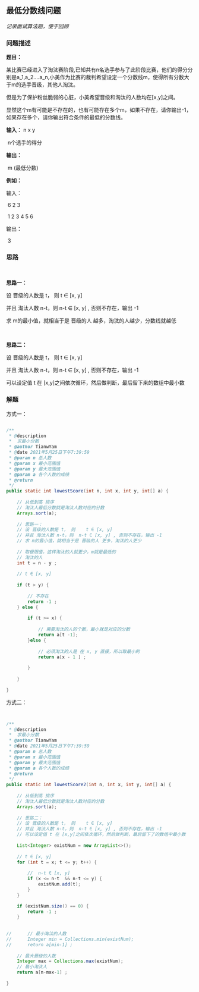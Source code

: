 

## 最低分数线问题





*记录面试算法题，便于回顾*







### 问题描述



**题目：**

​	某比赛已经进入了淘汰赛阶段,已知共有n名选手参与了此阶段比赛，他们的得分分别是a_1,a_2….a_n,小美作为比赛的裁判希望设定一个分数线m，使得所有分数大于m的选手晋级，其他人淘汰。

​	但是为了保护粉丝脆弱的心脏，小美希望晋级和淘汰的人数均在[x,y]之间。

​	显然这个m有可能是不存在的，也有可能存在多个m，如果不存在，请你输出-1，如果存在多个，请你输出符合条件的最低的分数线。



**输入：**
	n x y 

​	n个选手的得分

**输出：**

​	m (最低分数)



**例如：**

输入： 

​	6 2 3

​	1 2 3 4 5 6

输出：

​	3





### 思路



<br>



**思路一：**

设 晋级的人数是 t， 则    t ∈ [x, y]

并且 淘汰人数 n-t，则  n-t ∈ [x, y] , 否则不存在，输出 -1

求 m的最小值，就相当于是 晋级的人 越多，淘汰的人越少，分数线就越低



<br>



**思路二：**

设 晋级的人数是 t， 则    t ∈ [x, y]

并且 淘汰人数 n-t，则  n-t ∈ [x, y] , 否则不存在，输出 -1

可以设定值 t 在 [x,y]之间依次循环，然后做判断，最后留下来的数组中最小数







### 解题



方式一：

~~~java

/**
 * @description
 *	求最小分数
 * @author TianwYam
 * @date 2021年5月25日下午7:39:59
 * @param n 总人数
 * @param x 最小范围值
 * @param y 最大范围值
 * @param a 各个人数的成绩
 * @return
 */
public static int lowestScore(int n, int x, int y, int[] a) {
	
	// 从低到高 排序 
	// 淘汰人最低分数就是淘汰人数对应的分数
	Arrays.sort(a);
	
	// 思路一：
	// 设 晋级的人数是 t， 则    t ∈ [x, y]
	// 并且 淘汰人数 n-t，则  n-t ∈ [x, y] , 否则不存在，输出 -1
	// 求 m的最小值，就相当于是 晋级的人 更多，淘汰的人更少
	
	// 取极限值，这样淘汰的人就更少，m就是最低的
	// 淘汰的人
	int t = n - y ;
	
	// t ∈ [x, y]
	
	if (t > y) {
		
		// 不存在
		return -1 ;
	} else {
		
		if (t >= x) {
			
			// 需要淘汰的人的个数，最小就是对应的分数
			return a[t -1];
		}else {
			
			// 必须淘汰的人是 在 x, y 直接，所以取最小的
			return a[x - 1 ] ;
			
		}
		
	}
	
}

~~~







方式二：

~~~java


/**
 * @description
 *	求最小分数
 * @author TianwYam
 * @date 2021年5月25日下午7:39:59
 * @param n 总人数
 * @param x 最小范围值
 * @param y 最大范围值
 * @param a 各个人数的成绩
 * @return
 */
public static int lowestScore2(int n, int x, int y, int[] a) {
	
	// 从低到高 排序 
	// 淘汰人最低分数就是淘汰人数对应的分数
	Arrays.sort(a);
	
	// 思路二：
	// 设 晋级的人数是 t， 则    t ∈ [x, y]
	// 并且 淘汰人数 n-t，则  n-t ∈ [x, y] , 否则不存在，输出 -1
	// 可以设定值 t 在 [x,y]之间依次循环，然后做判断，最后留下了的数组中最小数
	
	List<Integer> existNum = new ArrayList<>();
	
	// t ∈ [x, y]
	for (int t = x; t <= y; t++) {
		
		//  n-t ∈ [x, y]
		if (x <= n-t  && n-t <= y) {
			existNum.add(t);
		}
	}

	if (existNum.size() == 0) {
		return -1 ;
	}
	
	
//		// 最小淘汰的人数
//		Integer min = Collections.min(existNum);
//		return a[min-1] ;
	
	// 最大晋级的人数
	Integer max = Collections.max(existNum);
	// 最小淘汰人
	return a[n-max-1] ;
	
}


~~~







